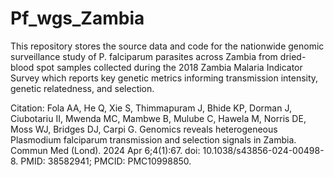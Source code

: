 # Pf_wgs_Zambia

This repository stores the source data and code for the nationwide genomic surveillance study of P. falciparum parasites across Zambia from dried-blood spot samples collected during the 2018 Zambia Malaria Indicator Survey which reports key genetic metrics informing transmission intensity, genetic relatedness, and selection.

Citation: Fola AA, He Q, Xie S, Thimmapuram J, Bhide KP, Dorman J, Ciubotariu II, Mwenda MC, Mambwe B, Mulube C, Hawela M, Norris DE, Moss WJ, Bridges DJ, Carpi G. Genomics reveals heterogeneous Plasmodium falciparum transmission and selection signals in Zambia. Commun Med (Lond). 2024 Apr 6;4(1):67. doi: 10.1038/s43856-024-00498-8. PMID: 38582941; PMCID: PMC10998850.

